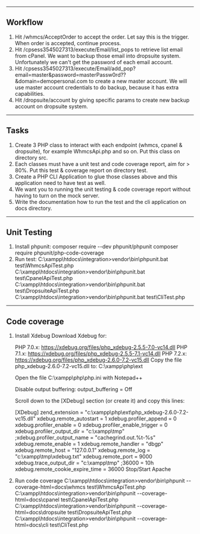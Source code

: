 -------------------------
Workflow
--------------------------
1. Hit /whmcs/AcceptOrder to accept the order. Let say this is the trigger. When order is accepted, continue process.
2. Hit /cpsess3545027313/execute/Email/list_pops to retrieve list email from cPanel. We want to backup those email into dropsuite system. 
   Unfortunately we can't get the password of each email account.
3. Hit /cpsess3545027313/execute/Email/add_pop?email=master&password=masterPassw0rd??&domain=demopersonal.com to create a new master account. 
   We will use master account credentials to do backup, because it has extra capabilities.
4. Hit /dropsuite/account by giving specific params to create new backup account on dropsuite system.

-------------------------
Tasks
-------------------------
1. Create 3 PHP class to interact with each endpoint (whmcs, cpanel & dropsuite), for example WhmcsApi.php and so on. Put this class on directory src.
2. Each classes must have a unit test and code coverage report, aim for > 80%. Put this test & coverage report on directory test.
3. Create a PHP CLI Application to glue those classes above and this application need to have test as well.
4. We want you to running the unit testing & code coverage report without having to turn on the mock server.
5. Write the documentation how to run the test and the cli application on docs directory.

-------------------------
Unit Testing
-------------------------
1. Install phpunit:
	composer require --dev phpunit/phpunit
	composer require phpunit/php-code-coverage
2. Run test:
	C:\xampp\htdocs\integration>vendor\bin\phpunit.bat test\WhmcsApiTest.php
	C:\xampp\htdocs\integration>vendor\bin\phpunit.bat test\CpanelApiTest.php
	C:\xampp\htdocs\integration>vendor\bin\phpunit.bat test\DropsuiteApiTest.php
	C:\xampp\htdocs\integration>vendor\bin\phpunit.bat test\CliTest.php

-------------------------
Code coverage
-------------------------
1. Install Xdebug
	Download Xdebug for:

	PHP 7.0.x: https://xdebug.org/files/php_xdebug-2.5.5-7.0-vc14.dll
	PHP 7.1.x: https://xdebug.org/files/php_xdebug-2.5.5-7.1-vc14.dll
	PHP 7.2.x: https://xdebug.org/files/php_xdebug-2.6.0-7.2-vc15.dll
	Copy the file php_xdebug-2.6.0-7.2-vc15.dll to: C:\xampp\php\ext

	Open the file C:\xampp\php\php.ini with Notepad++

	Disable output buffering: output_buffering = Off

	Scroll down to the [XDebug] section (or create it) and copy this lines:

	[XDebug]
	zend_extension = "c:\xampp\php\ext\php_xdebug-2.6.0-7.2-vc15.dll"
	xdebug.remote_autostart = 1
	xdebug.profiler_append = 0
	xdebug.profiler_enable = 0
	xdebug.profiler_enable_trigger = 0
	xdebug.profiler_output_dir = "c:\xampp\tmp"
	;xdebug.profiler_output_name = "cachegrind.out.%t-%s"
	xdebug.remote_enable = 1
	xdebug.remote_handler = "dbgp"
	xdebug.remote_host = "127.0.0.1"
	xdebug.remote_log = "c:\xampp\tmp\xdebug.txt"
	xdebug.remote_port = 9000
	xdebug.trace_output_dir = "c:\xampp\tmp"
	;36000 = 10h
	xdebug.remote_cookie_expire_time = 36000
	Stop/Start Apache

2. Run code coverage
	C:\xampp\htdocs\integration>vendor\bin\phpunit --coverage-html=docs\whmcs test\WhmcsApiTest.php
	C:\xampp\htdocs\integration>vendor\bin\phpunit --coverage-html=docs\cpanel test\CpanelApiTest.php
	C:\xampp\htdocs\integration>vendor\bin\phpunit --coverage-html=docs\dropsuite test\DropsuiteApiTest.php
	C:\xampp\htdocs\integration>vendor\bin\phpunit --coverage-html=docs\cli test\CliTest.php


